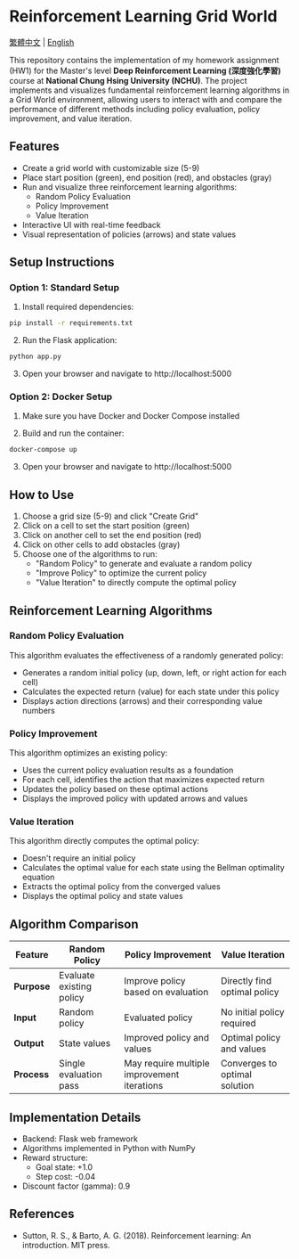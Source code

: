 # Reinforcement Learning Grid World

[繁體中文](README_zh.md) | [English](README.md)

This repository contains the implementation of my homework assignment (HW1) for the Master's level **Deep Reinforcement Learning (深度強化學習)** course at **National Chung Hsing University (NCHU)**. The project implements and visualizes fundamental reinforcement learning algorithms in a Grid World environment, allowing users to interact with and compare the performance of different methods including policy evaluation, policy improvement, and value iteration.

## Features

- Create a grid world with customizable size (5-9)
- Place start position (green), end position (red), and obstacles (gray)
- Run and visualize three reinforcement learning algorithms:
  - Random Policy Evaluation
  - Policy Improvement
  - Value Iteration
- Interactive UI with real-time feedback
- Visual representation of policies (arrows) and state values

## Setup Instructions

### Option 1: Standard Setup

1. Install required dependencies:

```bash
pip install -r requirements.txt
```

2. Run the Flask application:

```bash
python app.py
```

3. Open your browser and navigate to http://localhost:5000

### Option 2: Docker Setup

1. Make sure you have Docker and Docker Compose installed

2. Build and run the container:

```bash
docker-compose up
```

3. Open your browser and navigate to http://localhost:5000

## How to Use

1. Choose a grid size (5-9) and click "Create Grid"
2. Click on a cell to set the start position (green)
3. Click on another cell to set the end position (red)
4. Click on other cells to add obstacles (gray)
5. Choose one of the algorithms to run:
   - "Random Policy" to generate and evaluate a random policy
   - "Improve Policy" to optimize the current policy
   - "Value Iteration" to directly compute the optimal policy

## Reinforcement Learning Algorithms

### Random Policy Evaluation

This algorithm evaluates the effectiveness of a randomly generated policy:

- Generates a random initial policy (up, down, left, or right action for each cell)
- Calculates the expected return (value) for each state under this policy
- Displays action directions (arrows) and their corresponding value numbers

### Policy Improvement

This algorithm optimizes an existing policy:

- Uses the current policy evaluation results as a foundation
- For each cell, identifies the action that maximizes expected return
- Updates the policy based on these optimal actions
- Displays the improved policy with updated arrows and values

### Value Iteration

This algorithm directly computes the optimal policy:

- Doesn't require an initial policy
- Calculates the optimal value for each state using the Bellman optimality equation
- Extracts the optimal policy from the converged values
- Displays the optimal policy and state values

## Algorithm Comparison

| Feature | Random Policy | Policy Improvement | Value Iteration |
|---------|------------------|-------------------|-----------------|
| **Purpose** | Evaluate existing policy | Improve policy based on evaluation | Directly find optimal policy |
| **Input** | Random policy | Evaluated policy | No initial policy required |
| **Output** | State values | Improved policy and values | Optimal policy and values |
| **Process** | Single evaluation pass | May require multiple improvement iterations | Converges to optimal solution |

## Implementation Details

- Backend: Flask web framework
- Algorithms implemented in Python with NumPy
- Reward structure:
  - Goal state: +1.0
  - Step cost: -0.04
- Discount factor (gamma): 0.9

## References

- Sutton, R. S., & Barto, A. G. (2018). Reinforcement learning: An introduction. MIT press.
